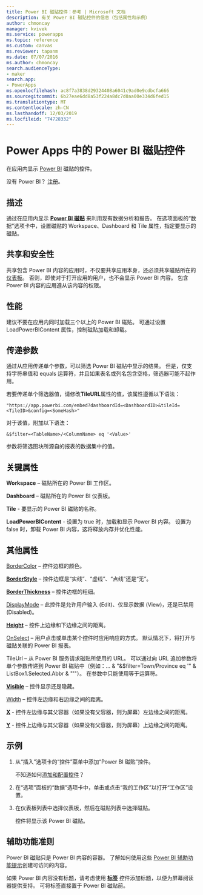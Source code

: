 ```yaml
---
title: Power BI 磁贴控件：参考 | Microsoft 文档
description: 有关 Power BI 磁贴控件的信息（包括属性和示例）
author: chmoncay
manager: kvivek
ms.service: powerapps
ms.topic: reference
ms.custom: canvas
ms.reviewer: tapanm
ms.date: 07/07/2016
ms.author: chmoncay
search.audienceType:
- maker
search.app:
- PowerApps
ms.openlocfilehash: ac8f7a3838d29324408a6041c9ad0e9cdbcfa666
ms.sourcegitcommit: 6b27eae6dd8a53f224a8dc7d0aa00e334d6fed15
ms.translationtype: MT
ms.contentlocale: zh-CN
ms.lasthandoff: 12/03/2019
ms.locfileid: "74728332"
---
```

# <a name="power-bi-tile-control-in-power-apps"></a>Power Apps 中的 Power BI 磁贴控件

在应用内显示 [Power BI](https://powerbi.microsoft.com) 磁贴的控件。

没有 Power BI？ [注册](https://docs.microsoft.com/power-bi/service-self-service-signup-for-power-bi)。

## <a name="description"></a>描述

通过在应用内显示 **[Power BI 磁贴](https://docs.microsoft.com/power-bi/service-dashboard-tiles)** 来利用现有数据分析和报告。 在选项面板的“数据”选项卡中，设置磁贴的 Workspace、Dashboard 和 Tile 属性，指定要显示的磁贴。

## <a name="sharing-and-security"></a>共享和安全性

共享包含 Power BI 内容的应用时，不仅要共享应用本身，还必须共享磁贴所在的[仪表板](https://docs.microsoft.com/power-bi/service-how-to-collaborate-distribute-dashboards-reports)。 否则，即使对于打开应用的用户，也不会显示 Power BI 内容。 包含 Power BI 内容的应用遵从该内容的权限。

## <a name="performance"></a>性能

建议不要在应用内同时加载三个以上的 Power BI 磁贴。 可通过设置 LoadPowerBIContent 属性，控制磁贴加载和卸载。

## <a name="pass-a-parameter"></a>传递参数

通过从应用传递单个参数，可以筛选 Power BI 磁贴中显示的结果。 但是，仅支持字符串值和 equals 运算符，并且如果表名或列名包含空格，筛选器可能不起作用。

若要传递单个筛选器值，请修改**TileURL**属性的值，该属性遵循以下语法：

```
"https://app.powerbi.com/embed?dashboardId=<DashboardID>&tileId=<TileID>&config=<SomeHash>"
```

对于该值，附加以下语法：

```
&$filter=<TableName>/<ColumnName> eq '<Value>'
```

参数将筛选图块所源自的报表的数据集中的值。

## <a name="key-properties"></a>关键属性

**Workspace** – 磁贴所在的 Power BI 工作区。

**Dashboard** – 磁贴所在的 Power BI 仪表板。

**Tile** - 要显示的 Power BI 磁贴的名称。

**LoadPowerBIContent** - 设置为 true 时，加载和显示 Power BI 内容。 设置为 false 时，卸载 Power BI 内容，这将释放内存并优化性能。

## <a name="additional-properties"></a>其他属性

[BorderColor](properties-color-border.md) – 控件边框的颜色。

**[BorderStyle](properties-color-border.md)** – 控件边框是“实线”、“虚线”、“点线”还是“无”。

**[BorderThickness](properties-color-border.md)** – 控件边框的粗细。

[DisplayMode](properties-core.md) – 此控件是允许用户输入 (Edit)、仅显示数据 (View)，还是已禁用 (Disabled)。

**[Height](properties-size-location.md)** – 控件上边缘和下边缘之间的距离。

[OnSelect](properties-core.md) – 用户点击或单击某个控件时应用响应的方式。 默认情况下，将打开与磁贴关联的 Power BI 报表。

TileUrl – 从 Power BI 服务请求磁贴所使用的 URL。 可以通过向 URL 追加参数将单个参数传递到 Power BI 磁贴中（例如：… & "&$filter=Town/Province eq '" & ListBox1.Selected.Abbr & "'"）。 在参数中只能使用等于运算符。

**[Visible](properties-core.md)** – 控件显示还是隐藏。

[Width](properties-size-location.md) – 控件左边缘和右边缘之间的距离。

**[X](properties-size-location.md)** - 控件左边缘与其父容器（如果没有父容器，则为屏幕）左边缘之间的距离。

**[Y](properties-size-location.md)** - 控件上边缘与其父容器（如果没有父容器，则为屏幕）上边缘之间的距离。

## <a name="example"></a>示例

1. 从“插入”选项卡的“控件”菜单中添加“Power BI 磁贴”控件。

    不知道如何[添加和配置控件](../add-configure-controls.md)？

2. 在“选项”面板的“数据”选项卡中，单击或点击“我的工作区”以打开“工作区”设置。

3. 在仪表板列表中选择仪表板，然后在磁贴列表中选择磁贴。

    控件将显示该 Power BI 磁贴。

## <a name="accessibility-guidelines"></a>辅助功能准则

Power BI 磁贴只是 Power BI 内容的容器。 了解如何使用这些 [Power BI 辅助功能提示](https://docs.microsoft.com/power-bi/desktop-accessibility)创建可访问的内容。

如果 Power BI 内容没有标题，请考虑使用 **[标签](control-text-box.md)** 控件添加标题，以便为屏幕阅读器提供支持。 可将标签直接置于 Power BI 磁贴前。

